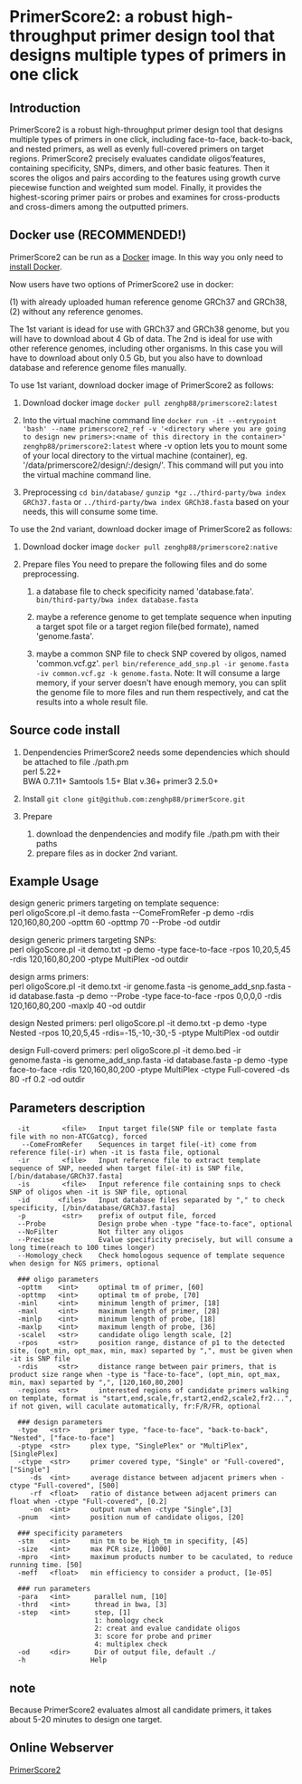 # PrimerScore2: a robust high-throughput primer design tool that designs multiple types of primers in one click

## Introduction
PrimerScore2 is a robust high-throughput primer design tool that designs multiple types of primers in one click, including face-to-face, back-to-back, and nested primers, as well as evenly full-covered primers on target regions. PrimerScore2 precisely evaluates candidate oligos′features, containing specificity, SNPs, dimers, and other basic features. Then it scores the oligos and pairs according to the features using growth curve piecewise function and weighted sum model. Finally, it provides the highest-scoring primer pairs or probes and examines for cross-products and cross-dimers among the outputted primers.

## Docker use (RECOMMENDED!)
PrimerScore2 can be run as a [Docker](https://www.docker.com) image. In this way you only need to [install Docker](https://docs.docker.com/install/).

Now users have two options of PrimerScore2 use in docker: 

(1) with already uploaded human reference genome GRCh37 and GRCh38, 
(2) without any reference genomes. 

The 1st variant is idead for use with GRCh37 and GRCh38 genome, but you will have to download about 4 Gb of data. The 2nd is ideal for use with other reference genomes, including other organisms. In this case you will have to download about only 0.5 Gb, but you also have to download database and reference genome files manually.

To use 1st variant, download docker image of PrimerScore2 as follows:

1. Download docker image 
   `docker pull zenghp88/primerscore2:latest`

2. Into the virtual machine command line 
   `docker run -it --entrypoint 'bash' --name primerscore2_ref -v '<directory where you are going to design new primers>:<name of this directory in the container>' zenghp88/primerscore2:latest` 
   where -v option lets you to mount some of your local directory to the virtual machine (container), eg. '/data/primerscore2/design/:/design/'. This command will put you into the virtual machine command line.

3. Preprocessing 
   `cd bin/database/` 
   `gunzip *gz` 
   `../third-party/bwa index GRCh37.fasta` or `../third-party/bwa index GRCh38.fasta` based on your needs, this will consume some time.
   
To use the 2nd variant, download docker image of PrimerScore2 as follows:

1. Download docker image
   `docker pull zenghp88/primerscore2:native`

2. Prepare files 
   You need to prepare the following files and do some preprocessing. 
   1) a database file to check specificity named 'database.fata'. 
   `bin/third-party/bwa index database.fasta` 
   
   2) maybe a reference genome to get template sequence when inputing a target spot file or a target region file(bed formate), named 'genome.fasta'.
   
   3) maybe a common SNP file to check SNP covered by oligos, named 'common.vcf.gz'. 
      `perl bin/reference_add_snp.pl -ir genome.fasta -iv common.vcf.gz -k genome.fasta`. 
      Note: It will consume a large memory, if your server doesn't have enough memory, you can split the genome file to more files and run them respectively, and cat the results into a whole result file. 

## Source code install
1. Denpendencies 
   PrimerScore2 needs some dependencies which should be attached to file ./path.pm  
   perl 5.22+  
   BWA 0.7.11+ 
   Samtools 1.5+ 
   Blat v.36+ 
   primer3 2.5.0+ 

2. Install 
   `git clone git@github.com:zenghp88/primerScore.git`

3. Prepare 
   1) download the denpendencies and modify file ./path.pm with their paths  
   2) prepare files as in docker 2nd variant.

## Example Usage
design generic primers targeting on template sequence:  
perl oligoScore.pl -it demo.fasta --ComeFromRefer -p demo -rdis 120,160,80,200 -opttm 60 -opttmp 70 --Probe -od outdir

design generic primers targeting SNPs:  
perl oligoScore.pl -it demo.txt -p demo -type face-to-face -rpos 10,20,5,45 -rdis 120,160,80,200 -ptype MultiPlex -od outdir

design arms primers:  
perl oligoScore.pl -it demo.txt -ir genome.fasta -is genome_add_snp.fasta -id database.fasta -p demo --Probe -type face-to-face -rpos 0,0,0,0 -rdis 120,160,80,200 -maxlp 40 -od outdir

design Nested primers: 
perl oligoScore.pl -it demo.txt -p demo -type Nested -rpos 10,20,5,45 -rdis=-15,-10,-30,-5 -ptype MultiPlex -od outdir

design Full-coverd primers: 
perl oligoScore.pl -it demo.bed -ir genome.fasta -is genome_add_snp.fasta -id database.fasta -p demo -type face-to-face -rdis 120,160,80,200 -ptype MultiPlex -ctype Full-covered -ds 80 -rf 0.2 -od outdir 

## Parameters description  

```
  -it        <file>   Input target file(SNP file or template fasta file with no non-ATCGatcg), forced
   --ComeFromRefer    Sequences in target file(-it) come from reference file(-ir) when -it is fasta file, optional
  -ir        <file>   Input reference file to extract template sequence of SNP, needed when target file(-it) is SNP file, [/bin/database/GRCh37.fasta]
  -is        <file>   Input reference file containing snps to check SNP of oligos when -it is SNP file, optional
  -id       <files>   Input database files separated by "," to check specificity, [/bin/database/GRCh37.fasta]
  -p         <str>    prefix of output file, forced
  --Probe             Design probe when -type "face-to-face", optional
  --NoFilter          Not filter any oligos
  --Precise           Evalue specificity precisely, but will consume a long time(reach to 100 times longer)
  --Homology_check    Check homologous sequence of template sequence when design for NGS primers, optional

  ### oligo parameters
  -opttm    <int>     optimal tm of primer, [60]
  -opttmp   <int>     optimal tm of probe, [70]
  -minl     <int>     minimum length of primer, [18]
  -maxl     <int>     maximum length of primer, [28]
  -minlp    <int>     minimum length of probe, [18]
  -maxlp    <int>     maximum length of probe, [36]
  -scalel   <str>     candidate oligo length scale, [2]
  -rpos     <str>     position range, distance of p1 to the detected site, (opt_min, opt_max, min, max) separted by ",", must be given when -it is SNP file
  -rdis     <str>     distance range between pair primers, that is product size range when -type is "face-to-face", (opt_min, opt_max, min, max) separted by ",", [120,160,80,200]
  -regions  <str>     interested regions of candidate primers walking on template, format is "start,end,scale,fr,start2,end2,scale2,fr2...", if not given, will caculate automatically, fr:F/R/FR, optional

  ### design parameters
  -type   <str>     primer type, "face-to-face", "back-to-back", "Nested", ["face-to-face"]
  -ptype  <str>     plex type, "SinglePlex" or "MultiPlex", [SinglePlex]
  -ctype  <str>     primer covered type, "Single" or "Full-covered", ["Single"]
     -ds  <int>     average distance between adjacent primers when -ctype "Full-covered", [500]
     -rf  <float>   ratio of distance between adjacent primers can float when -ctype "Full-covered", [0.2]
     -on  <int>     output num when -ctype "Single",[3]
  -pnum   <int>     position num of candidate oligos, [20]

  ### specificity parameters
  -stm    <int>     min tm to be High_tm in specifity, [45]
  -size   <int>     max PCR size, [1000]
  -mpro   <int>     maximum products number to be caculated, to reduce running time. [50]
  -meff   <float>   min efficiency to consider a product, [1e-05]

  ### run parameters
  -para   <int>      parallel num, [10]
  -thrd   <int>      thread in bwa, [3]
  -step   <int>      step, [1]
                     1: homology check
                     2: creat and evalue candidate oligos
                     3: score for probe and primer
                     4: multiplex check
  -od     <dir>      Dir of output file, default ./
  -h                Help
```

## note
Because PrimerScore2 evaluates almost all candidate primers, it takes about 5-20 minutes to design one target.

## Online Webserver  
[PrimerScore2](http://primerscore.gtxlab.com/)

